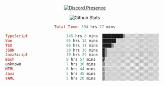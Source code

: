 <!DOCTYPE html>
<body>
<div align="center">

  [![Discord Presence](https://lanyard.cnrad.dev/api/576097150359044106)](https://discord.com/users/576097150359044106)
  
  ![Github Stats](https://github-readme-stats.vercel.app/api?username=verycrunchy&show_icons=true&theme=radical)

<!--START_SECTION:waka-->

```ruby
Total Time: 394 hrs 27 mins

TypeScript                 145 hrs 8 mins  █████████▒░░░░░░░░░░░░░░░   36.80 %
Vue                        95 hrs 14 mins  ██████░░░░░░░░░░░░░░░░░░░   24.15 %
TSX                        66 hrs 11 mins  ████▒░░░░░░░░░░░░░░░░░░░░   16.78 %
JSON                       20 hrs 30 mins  █▒░░░░░░░░░░░░░░░░░░░░░░░   05.20 %
JavaScript                 19 hrs 29 mins  █▒░░░░░░░░░░░░░░░░░░░░░░░   04.94 %
Bash                       8 hrs 57 mins   ▓░░░░░░░░░░░░░░░░░░░░░░░░   02.27 %
unknown                    7 hrs 36 mins   ▒░░░░░░░░░░░░░░░░░░░░░░░░   01.93 %
HTML                       6 hrs 44 mins   ▒░░░░░░░░░░░░░░░░░░░░░░░░   01.71 %
Java                       5 hrs 45 mins   ▒░░░░░░░░░░░░░░░░░░░░░░░░   01.46 %
YAML                       5 hrs 20 mins   ▒░░░░░░░░░░░░░░░░░░░░░░░░   01.35 %
```

<!--END_SECTION:waka-->
</div>
</body>
</html>


